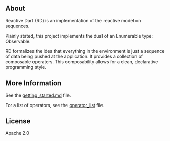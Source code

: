 ## About ##
Reactive Dart (RD) is an implementation of the reactive model on sequences.  

Plainly stated, this project implements the dual of an Enumerable type: Observable.  

RD formalizes the idea that everything in the environment is just a sequence
of data being pushed at the application.  It provides a collection of composable
operaters.  This composability allows for a clean, declarative programming
style.

## More Information ##
See the [getting_started.md](https://github.com/prujohn/Reactive-Dart/blob/master/doc/getting_started.md) file.

For a list of operators, see the [operator_list](https://github.com/prujohn/Reactive-Dart/blob/master/doc/operator_list.md) file.

## License ##
Apache 2.0